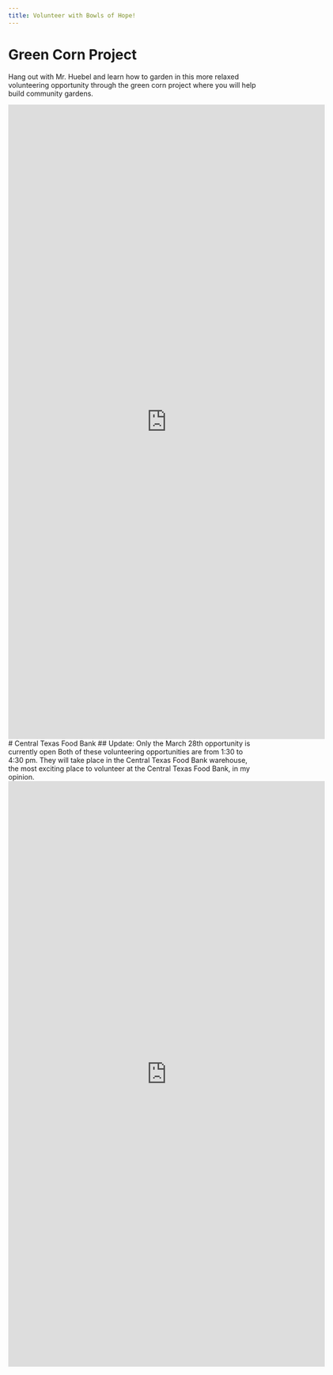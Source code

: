 ```yaml
---
title: Volunteer with Bowls of Hope!
---
```

# Green Corn Project
Hang out with Mr. Huebel and learn how to garden in this more relaxed volunteering opportunity through the green corn project where you will help build community gardens.
<iframe src="https://docs.google.com/forms/d/e/1FAIpQLScNurt54Ei92gsNqiYxIufYB-ItnktqRocIVXpBAL8HeE9vPQ/viewform?embedded=true" width="640" height="1284" frameborder="0" marginheight="0" marginwidth="0">Loading…</iframe>
# Central Texas Food Bank
## Update: Only the March 28th opportunity is currently open
Both of these volunteering opportunities are from 1:30 to 4:30 pm. They will take place in the Central Texas Food Bank warehouse, the most exciting place to volunteer at the Central Texas Food Bank, in my opinion.
<iframe src="https://docs.google.com/forms/d/e/1FAIpQLSf4s-WoaH4i58vXZB1yt0WELvoHAw7GL2qm2i5z9QA0ZpVfKQ/viewform?embedded=true" width="640" height="1185" frameborder="0" marginheight="0" marginwidth="0">Loading…</iframe>
